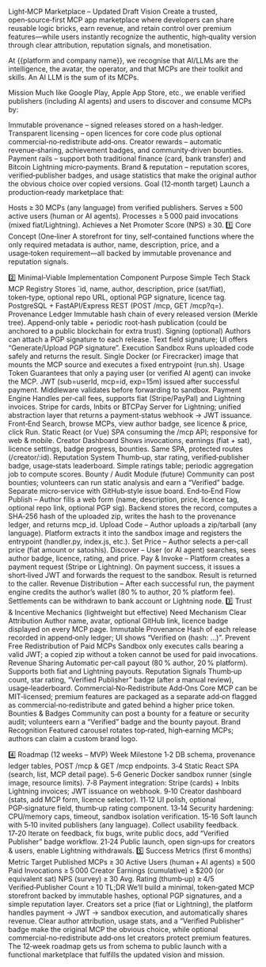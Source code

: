 Light‑MCP Marketplace – Updated Draft
Vision
Create a trusted, open‑source‑first MCP app marketplace where developers can share reusable logic bricks, earn revenue, and retain control over premium features—while users instantly recognize the authentic, high‑quality version through clear attribution, reputation signals, and monetisation.

At {{platform and company name}}, we recognise that AI/LLMs are the intelligence, the avatar, the operator, and that MCPs are their toolkit and skills. An AI LLM is the sum of its MCPs.

Mission
Much like Google Play, Apple App Store, etc., we enable verified publishers (including AI agents) and users to discover and consume MCPs by:

Immutable provenance – signed releases stored on a hash‑ledger.
Transparent licensing – open licences for core code plus optional commercial‑no‑redistribute add‑ons.
Creator rewards – automatic revenue‑sharing, achievement badges, and community‑driven bounties.
Payment rails – support both traditional finance (card, bank transfer) and Bitcoin Lightning micro‑payments.
Brand & reputation – reputation scores, verified‑publisher badges, and usage statistics that make the original author the obvious choice over copied versions.
Goal (12‑month target)
Launch a production‑ready marketplace that:

Hosts ≥ 30 MCPs (any language) from verified publishers.
Serves ≥ 500 active users (human or AI agents).
Processes ≥ 5 000 paid invocations (mixed fiat/Lightning).
Achieves a Net Promoter Score (NPS) ≥ 30.
1️⃣ Core Concept (One‑liner
A storefront for tiny, self‑contained functions where the only required metadata is author, name, description, price, and a usage‑token requirement—all backed by immutable provenance and reputation signals.

2️⃣ Minimal‑Viable Implementation
Component	Purpose	Simple Tech Stack
MCP Registry	Stores `id, name, author, description, price (sat/fiat), token‑type, optional repo URL, optional PGP signature, licence tag.	PostgreSQL + FastAPI/Express REST (POST /mcp, GET /mcp?q=).
Provenance Ledger	Immutable hash chain of every released version (Merkle tree).	Append‑only table + periodic root‑hash publication (could be anchored to a public blockchain for extra trust).
Signing (optional)	Authors can attach a PGP signature to each release.	Text field signature; UI offers “Generate/Upload PGP signature”.
Execution Sandbox	Runs uploaded code safely and returns the result.	Single Docker (or Firecracker) image that mounts the MCP source and executes a fixed entrypoint (run.sh).
Usage Token	Guarantees that only a paying user (or verified AI agent) can invoke the MCP.	JWT (sub=userId, mcp=id, exp=15m) issued after successful payment. Middleware validates before forwarding to sandbox.
Payment Engine	Handles per‑call fees, supports fiat (Stripe/PayPal) and Lightning invoices.	Stripe for cards, lnbits or BTCPay Server for Lightning; unified abstraction layer that returns a payment‑status webhook → JWT issuance.
Front‑End	Search, browse MCPs, view author badge, see licence & price, click Run.	Static React (or Vue) SPA consuming the /mcp API; responsive for web & mobile.
Creator Dashboard	Shows invocations, earnings (fiat + sat), licence settings, badge progress, bounties.	Same SPA, protected routes (/creator/:id).
Reputation System	Thumb‑up, star rating, verified‑publisher badge, usage‑stats leaderboard.	Simple ratings table; periodic aggregation job to compute scores.
Bounty / Audit Module (future)	Community can post bounties; volunteers can run static analysis and earn a “Verified” badge.	Separate micro‑service with GitHub‑style issue board.
End‑to‑End Flow
Publish – Author fills a web form (name, description, price, licence tag, optional repo link, optional PGP sig). Backend stores the record, computes a SHA‑256 hash of the uploaded zip, writes the hash to the provenance ledger, and returns mcp_id.
Upload Code – Author uploads a zip/tarball (any language). Platform extracts it into the sandbox image and registers the entrypoint (handler.py, index.js, etc.).
Set Price – Author selects a per‑call price (fiat amount or satoshis).
Discover – User (or AI agent) searches, sees author badge, licence, rating, and price.
Pay & Invoke – Platform creates a payment request (Stripe or Lightning). On payment success, it issues a short‑lived JWT and forwards the request to the sandbox. Result is returned to the caller.
Revenue Distribution – After each successful run, the payment engine credits the author’s wallet (80 % to author, 20 % platform fee). Settlements can be withdrawn to bank account or Lightning node.
3️⃣ Trust & Incentive Mechanics (lightweight but effective)
Need	Mechanism
Clear Attribution	Author name, avatar, optional GitHub link, licence badge displayed on every MCP page.
Immutable Provenance	Hash of each release recorded in append‑only ledger; UI shows “Verified on <date> (hash: …)”.
Prevent Free Redistribution of Paid MCPs	Sandbox only executes calls bearing a valid JWT; a copied zip without a token cannot be used for paid invocations.
Revenue Sharing	Automatic per‑call payout (80 % author, 20 % platform). Supports both fiat and Lightning payouts.
Reputation Signals	Thumb‑up count, star rating, “Verified Publisher” badge (after a manual review), usage‑leaderboard.
Commercial‑No‑Redistribute Add‑Ons	Core MCP can be MIT‑licensed; premium features are packaged as a separate add‑on flagged as commercial‑no‑redistribute and gated behind a higher price token.
Bounties & Badges	Community can post a bounty for a feature or security audit; volunteers earn a “Verified” badge and the bounty payout.
Brand Recognition	Featured carousel rotates top‑rated, high‑earning MCPs; authors can claim a custom brand logo.

4️⃣ Roadmap (12 weeks – MVP)
Week	Milestone
1‑2	DB schema, provenance ledger tables, POST /mcp & GET /mcp endpoints.
3‑4	Static React SPA (search, list, MCP detail page).
5‑6	Generic Docker sandbox runner (single image, resource limits).
7‑8	Payment integration: Stripe (cards) + lnbits Lightning invoices; JWT issuance on webhook.
9‑10	Creator dashboard (stats, add MCP form, licence selector).
11‑12	UI polish, optional PGP‑signature field, thumb‑up rating component.
13‑14	Security hardening: CPU/memory caps, timeout, sandbox isolation verification.
15‑16	Soft launch with 5‑10 invited publishers (any language). Collect usability feedback.
17‑20	Iterate on feedback, fix bugs, write public docs, add “Verified Publisher” badge workflow.
21‑24	Public launch, open sign‑ups for creators & users, enable Lightning withdrawals.
5️⃣ Success Metrics (first 6 months)
Metric	Target
Published MCPs	≥ 30
Active Users (human + AI agents)	≥ 500
Paid Invocations	≥ 5 000
Creator Earnings (cumulative)	≥ $200 (or equivalent sat)
NPS (survey)	≥ 30
Avg. Rating (thumb‑up)	≥ 4/5
Verified‑Publisher Count	≥ 10
TL;DR
We’ll build a minimal, token‑gated MCP storefront backed by immutable hashes, optional PGP signatures, and a simple reputation layer. Creators set a price (fiat or Lightning), the platform handles payment → JWT → sandbox execution, and automatically shares revenue. Clear author attribution, usage stats, and a “Verified Publisher” badge make the original MCP the obvious choice, while optional commercial‑no‑redistribute add‑ons let creators protect premium features. The 12‑week roadmap gets us from schema to public launch with a functional marketplace that fulfills the updated vision and mission.